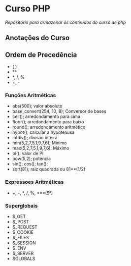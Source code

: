# **Curso PHP**
_Repositório para armazenar os conteúdos do curso de php_

## **Anotações do Curso**
## Ordem de Precedência
- ( )
- **
- *, /, %
- +, -

### Funções Aritméticas
- abs(500); valor absoluto
- base_convert(254, 10, 8); Conversor de bases
- ceil(); arredondamento para cima
- floor(); arredondamento para baixo
- round(); arredondamento aritmético
- hypot(); calcular a hypotenusa
- intdiv(); divisão inteira
- min(5,2,7,5,1,9,7,6); Minimo
- max(5,2,7,5,1,9,7,6); Máximo
- pi(); valor de PI
- pow(5,2); potencia
- sin(); cos(); tan();
- sqrt(81); raiz quadrada ou 81**(1/2)

### Expressoes Aritméticas
- +, -, *, /, %, **=(5²)

### Superglobais
- $_GET
- $_POST
- $_REQUEST
- $_COOKIE
- $_FILES
- $_SESSION
- $_ENV
- $_SERVER
- $GLOBALS
